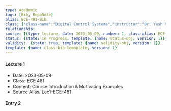 ```yaml
---
type: Academic
tags: [Bib, RepoNote]
alias: ECE-481-Bib
class: {"class-name":"Digital Control Systems","instructor":"Dr. Yash Vardhan Pant","medium":"In Person","start-date":"2023-05-08","university":"University of Waterloo","class-alias":"ECE-481","template":{"name":"class-uni-obj","version":1}}
relationship: 
source: [{type: lecture, date: 2023-05-09, number: 1, class-alias: ECE-481, source-alias: Lec1-ECE-481, template: {name: source-lecture-obj, version: 1}}]
status: {state: In Progress, template: {name: status-obj, version: 1}}
validity:  {state: true, template: {name: validity-obj, version: 1}}
template: {name: class-bib-temnplate, version: 1}
---
```


#### Lecture 1
- Date: 2023-05-09
- Class: ECE 481
- Content: Course Introduction & Motivating Examples
- Source Alias: Lec1-ECE-481

#### Entry 2
